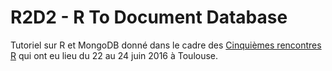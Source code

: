 # R2D2 - R To Document Database

Tutoriel sur R et MongoDB donné dans le cadre des [Cinquièmes rencontres R](https://r2016-toulouse.sciencesconf.org/) qui ont eu lieu du 22 au 24 juin 2016 à Toulouse.

